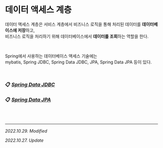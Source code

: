 # 데이터 액세스 계층

데이터 액세스 계층은 서비스 계층에서 비즈니스 로직을 통해 처리된 데이터를 **데이터베이스에 저장**하고,  
비즈니스 로직을 처리하기 위해 데이터베이스에서 **데이터를 조회**하는 역할을 한다.

<br>

Spring에서 사용하는 데이터베이스 액세스 기술에는  
mybatis, Spring JDBC, Spring Data JDBC, JPA, Spring Data JPA 등이 있다.

<br>

### 📋 [***Spring Data JDBC***](https://github.com/H-JWANNA/TIL/blob/main/Spring/JDBC.md "JDBC")

### 📋 [***Spring Data JPA***](https://github.com/H-JWANNA/TIL/blob/main/Spring/JPA.md "JPA")

<br><br>

***

_2022.10.29. Modified_

_2022.10.27. Update_
